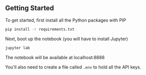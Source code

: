 ## Getting Started

To get started, first install all the Python packages with PIP

```bash
pip install -r requirements.txt
```

Next, boot up the notebook (you will have to install Jupyter)

```bash
jupyter lab
```

The notebook will be available at localhost:8888

You'll also need to create a file called `.env` to hold all the API keys.
